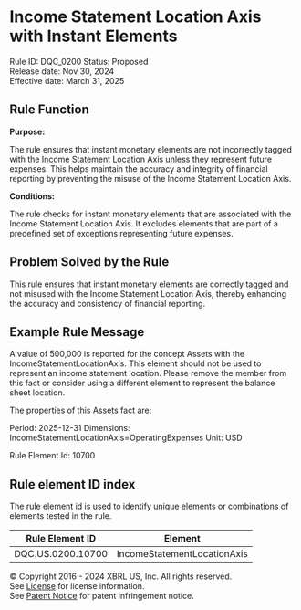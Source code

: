 # Income Statement Location Axis with Instant Elements
Rule ID: DQC_0200
Status: Proposed  
Release date: Nov 30, 2024  
Effective date:  March 31, 2025

## Rule Function

**Purpose:**

The rule ensures that instant monetary elements are not incorrectly tagged with the Income Statement Location Axis unless they represent future expenses. This helps maintain the accuracy and integrity of financial reporting by preventing the misuse of the Income Statement Location Axis.

**Conditions:**

The rule checks for instant monetary elements that are associated with the Income Statement Location Axis.
It excludes elements that are part of a predefined set of exceptions representing future expenses.


## Problem Solved by the Rule

This rule ensures that instant monetary elements are correctly tagged and not misused with the Income Statement Location Axis, thereby enhancing the accuracy and consistency of financial reporting.


## Example Rule Message

A value of 500,000 is reported for the concept Assets with the IncomeStatementLocationAxis. This element should not be used to represent an income statement location. Please remove the member from this fact or consider using a different element to represent the balance sheet location.

The properties of this Assets fact are:

Period: 2025-12-31
Dimensions: IncomeStatementLocationAxis=OperatingExpenses
Unit: USD

Rule Element Id: 10700


## Rule element ID index  
The rule element id is used to identify unique elements or combinations of elements tested in the rule.

|Rule Element ID|Element|
|--- |--- |
| DQC.US.0200.10700 |IncomeStatementLocationAxis|



© Copyright 2016 - 2024 XBRL US, Inc. All rights reserved.   
See [License](https://xbrl.us/dqc-license) for license information.  
See [Patent Notice](https://xbrl.us/dqc-patent) for patent infringement notice. 
